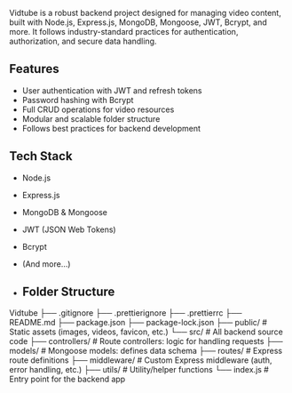 Vidtube is a robust backend project designed for managing video content, built with Node.js, Express.js, MongoDB, Mongoose, JWT, Bcrypt, and more. It follows industry-standard practices for authentication, authorization, and secure data handling.

## Features

- User authentication with JWT and refresh tokens
- Password hashing with Bcrypt
- Full CRUD operations for video resources
- Modular and scalable folder structure
- Follows best practices for backend development

## Tech Stack

- Node.js
- Express.js
- MongoDB & Mongoose
- JWT (JSON Web Tokens)
- Bcrypt
- (And more...)

- ## Folder Structure

Vidtube
├── .gitignore
├── .prettierignore
├── .prettierrc
├── README.md
├── package.json
├── package-lock.json
├── public/         # Static assets (images, videos, favicon, etc.)
└── src/            # All backend source code
    ├── controllers/   # Route controllers: logic for handling requests
    ├── models/        # Mongoose models: defines data schema
    ├── routes/        # Express route definitions
    ├── middleware/    # Custom Express middleware (auth, error handling, etc.)
    ├── utils/         # Utility/helper functions
    └── index.js       # Entry point for the backend app
